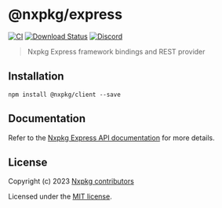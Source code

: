 # @nxpkg/express

[![CI](https://github.com/nxpkg/nxpkg/workflows/CI/badge.svg)](https://github.com/nxpkg/nxpkg/actions?query=workflow%3ACI)
[![Download Status](https://img.shields.io/npm/dm/@nxpkg/express.svg?style=flat-square)](https://www.npmjs.com/package/@nxpkg/express)
[![Discord](https://badgen.net/badge/icon/discord?icon=discord&label)](https://discord.gg/qa8kez8QBx)

> Nxpkg Express framework bindings and REST provider

## Installation

```
npm install @nxpkg/client --save
```

## Documentation

Refer to the [Nxpkg Express API documentation](https://nxpkg.khulnasoft.com/api/express.html) for more details.

## License

Copyright (c) 2023 [Nxpkg contributors](https://github.com/nxpkg/nxpkg/graphs/contributors)

Licensed under the [MIT license](LICENSE).
